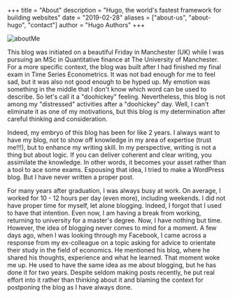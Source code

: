 +++
title = "About"
description = "Hugo, the world's fastest framework for building websites"
date = "2019-02-28"
aliases = ["about-us", "about-hugo", "contact"]
author = "Hugo Authors"
+++


![aboutMe](/images/abtme.jpg 'aboutMe')

This blog was initiated on a beautiful Friday in Manchester (UK) while I was pursuing an MSc in Quantitative finance at The University of Manchester. For a more specific context, the blog was built after I had finished my final exam in Time Series Econometrics. It was not bad enough for me to feel sad, but it was also not good enough to be hyped up. My emotion was something in the middle that I don't know which word can be used to describe. So let's call it a "doohickey" feeling. Nevertheless, this blog is not among my "distressed" activities after a "doohickey" day. Well, I can't eliminate it as one of my motivations, but this blog is my determination after careful thinking and consideration. 

Indeed, my embryo of this blog has been for like 2 years. I always want to have my blog, not to show off knowledge in my area of expertise (trust me!!!), but to enhance my writing skill. In my perspective, writing is not a thing but about logic. If you can deliver coherent and clear writing, you assimilate the knowledge. In other words, it becomes your asset rather than a tool to ace some exams. Espousing that idea, I tried to make a WordPress blog. But I have never written a proper post.

For many years after graduation, I was always busy at work. On average, I worked for 10 - 12 hours per day (even more), including weekends. I did not have proper time for myself, let alone blogging. Indeed, I forgot that I used to have that intention. Even now, I am having a break from working, returning to university for a master's degree. Now, I have nothing but time. However, the idea of blogging never comes to mind for a moment. A few days ago, when I was looking through my Facebook, I came across a response from my ex-colleague on a topic asking for advice to orientate their study in the field of economics. He mentioned his blog, where he shared his thoughts, experience and what he learned. That moment woke me up. He used to have the same idea as me about blogging, but he has done it for two years. Despite seldom making posts recently, he put real effort into it rather than thinking about it and blaming the context for postponing the blog as I have always done.
